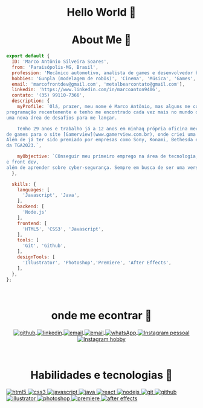 <link rel="stylesheet" type="text/css" href="./style.css">

<h1 align="center">
  Hello World 🩻
</h1>

<h1 align="center">
  About Me 🐻
</h1>

```javascript
export default {
  ID: 'Marco Antônio Silveira Soares',
  from: 'Paraisópolis-MG, Brasil',
  profession: 'Mecânico automotivo, analista de games e desenvolvedor back-end com ambição de me tornar Full Stack!',
  hobbies: 'Gunpla (modelagem de robôs)', 'Cinema', 'Música', 'Games', 'livros e mangas',
  email: 'marcofrontdev@gmail.com', 'metalbearcontato@gmail.com'],
  linkedin: 'https://www.linkedin.com/in/marcoanton9406',
  contato: '(35) 99110-7366',
  description: {
    myProfile: `Olá, prazer, meu nome é Marco Antônio, mas alguns me conhecem como MetalBear ou Caco. Comecei a estudar
programação recentemente e tenho me encontrado cada vez mais no mundo dos códigos, procurando neste mundo da tecnologia
uma nova área de desafios para me lançar.

    Tenho 29 anos e trabalho já a 12 anos em minhaq própria oficina mecânica, além de trabalhar a 6 anos como analista
de games para o site [Gamerview](www.gamerview.com.br), onde criei uma série de artigos próprios para jogos de horror.
Além de já ter sido premiado por empresas como Sony, Konami, Bethesda e até mesmo ter minha nota de Starfield no telão
da TGA2023.`,

    myObjective: `COnseguir meu primeiro emprego na área de tecnologia, dominar amplamente as habilidades de back
e front dev,
além de aprender sobre cyber-segurança. Sempre em busca de ser uma versão melhor do que fui ontem.`,
  },

  skills: {
    languages: [
      'Javascript', 'Java',
    ],
    backend: [
      'Node.js'
    ],
    frontend: [
      'HTML5', 'CSS3', 'Javascript',
    ],
    tools: [
      'Git', 'Github',
    ],
    designTools: [
      'Illustrator', 'Photoshop','Premiere', 'After Effects',
    ],
  },
};
```

<br/>

<h1 align="center">
  onde me econtrar 🩻
</h1>

<section>
  <p
    align="center"
    class="redes"
  >
    <a
      href="https://github.com/metalbear1"
      target="_blank"
    >
      <img
        align="center"
        src="https://img.shields.io/badge/GitHub-100000?style=for-the-badge&logo=github&logoColor=white"
        alt="github"
      />
    </a>
    <a
      href="https://www.linkedin.com/in/marco-antônio-silveira-soares-278333142/" target="_blank"
    >
      <img
        align="center"
        src="https://img.shields.io/badge/LinkedIn-0077B5?style=for-the-badge&logo=linkedin&logoColor=white"
        alt="linkedin"
      />
    </a>
    <a
      href="mailto:marcofrontdev@gmail.com"
      target="_blank"
    >
      <img
        align="center"
        src="https://img.shields.io/badge/Gmail-D14836?style=for-the-badge&logo=gmail&logoColor=white"
        alt="email"
      />
    </a>
    <a
      href="mailto:metalbearcontato@hotmail.com"
      target="_blank"
    >
      <img
        align="center"
        src="https://img.shields.io/badge/Gmail-D14836?style=for-the-badge&logo=gmail&logoColor=white"
        alt="email"
      />
    </a>
    <a
      href="https://wa.me/35997008867"
      target="_blank"
    >
      <img
        align="center"
        src="https://img.shields.io/badge/WhatsApp-25D366?style=for-the-badge&logo=whatsapp&logoColor=white"
        alt="whatsApp"
      />
    </a>
    <a
      align="center"
      href="https://www.instagram.com/caco02/"
      target="_blank"
    >
    <img
      align="center"
      src="https://img.shields.io/badge/-Instagram-%23E4405F?style=for-the-badge&logo=instagram&logoColor=white" 
      alt="Instagram pessoal">
    </a>
    <a
      href="https://www.instagram.com/metalbear.13/"
      target="_blank"
      >
    <img 
      align="center"
      src="https://img.shields.io/badge/-Instagram-%23E4405F?style=for-the-badge&logo=instagram&logoColor=white" 
      alt="Instagram hobby">
    </a>
  </p>
</section>
<br/>

<h1 align="center">
  Habilidades e tecnologias 🩻
</h1>

<section align="center">
  <div class="tecnologias">
    <p align="left">
      <a href="https://www.w3.org/html/" target="_blank">
        <img
           src="https://img.shields.io/badge/HTML5-E34F26?style=for-the-badge&logo=html5&logoColor=white"
           alt="html5"
         />
      </a>
      <a href="https://www.w3schools.com/css/" target="_blank">
        <img
           src="https://img.shields.io/badge/CSS3-1572B6?style=for-the-badge&logo=css3&logoColor=white"
           alt="css3"
         />
      </a>
      <a href="https://developer.mozilla.org/en-US/docs/Web/JavaScript" target="_blank">
        <img
           src="https://img.shields.io/badge/JavaScript-323330?style=for-the-badge&logo=javascript&logoColor=F7DF1E"
           alt="javascript"
         />
      <a href="https://www.java.com/en/download/help/whatis_java.html" target="_blank">
        <img
           src="https://img.shields.io/badge/Java-000?style=for-the-badge&logo=java"
           alt="java"
         />
      </a>
      <a href="https://reactjs.org/" target="_blank">
        <img
           src="https://img.shields.io/badge/React-20232A?style=for-the-badge&logo=react&logoColor=61DAFB"
           alt="react"
         />
      </a>
      <a href="https://nodejs.org" target="_blank">
        <img
           src="https://img.shields.io/badge/Node.js-339933?style=for-the-badge&logo=nodedotjs&logoColor=white"
           alt="nodejs"
         />
      </a>
      <a href="https://git-scm.com/" target="_blank">
        <img
           src="https://img.shields.io/badge/GIT-E44C30?style=for-the-badge&logo=git&logoColor=white"
           alt="git"
         />
      </a>
      <a href="https://github.com/ANDREHORMAN1994" target="_blank">
        <img
           src="https://img.shields.io/badge/GitHub-100000?style=for-the-badge&logo=github&logoColor=white"
           alt="github"
         />
      </a>
      <a href="https://www.adobe.com/in/products/illustrator.html" target="_blank">
        <img
            src="https://img.shields.io/badge/Adobe%20Illustrator-FF9A00?style=for-the-badge&logo=adobe%20illustrator&logoColor=white"
            alt="illustrator"
         />
      </a>
      <a href="https://www.photoshop.com/en" target="_blank">
        <img
            src="https://img.shields.io/badge/Adobe%20Photoshop-31A8FF?style=for-the-badge&logo=Adobe%20Photoshop&logoColor=black"
            alt="photoshop"
         />
      </a>
      <a href="https://www.adobe.com/products/premiere.html" target="_blank">
        <img
            src="https://img.shields.io/badge/Adobe%20Premiere%20Pro-9999FF?style=for-the-badge&logo=Adobe%20Premiere%20Pro&logoColor=white"
            alt="premiere"
         />
      </a>
      <a href="https://www.adobe.com/products/aftereffects.html" target="_blank">
        <img
            src="https://img.shields.io/badge/Adobe%20after%20affects-CF96FD?style=for-the-badge&logo=Adobe%20after%20effects&logoColor=393665"
            alt="after effects"
         />
      </a>
    </p>
  </div>
</section>
<br/>

